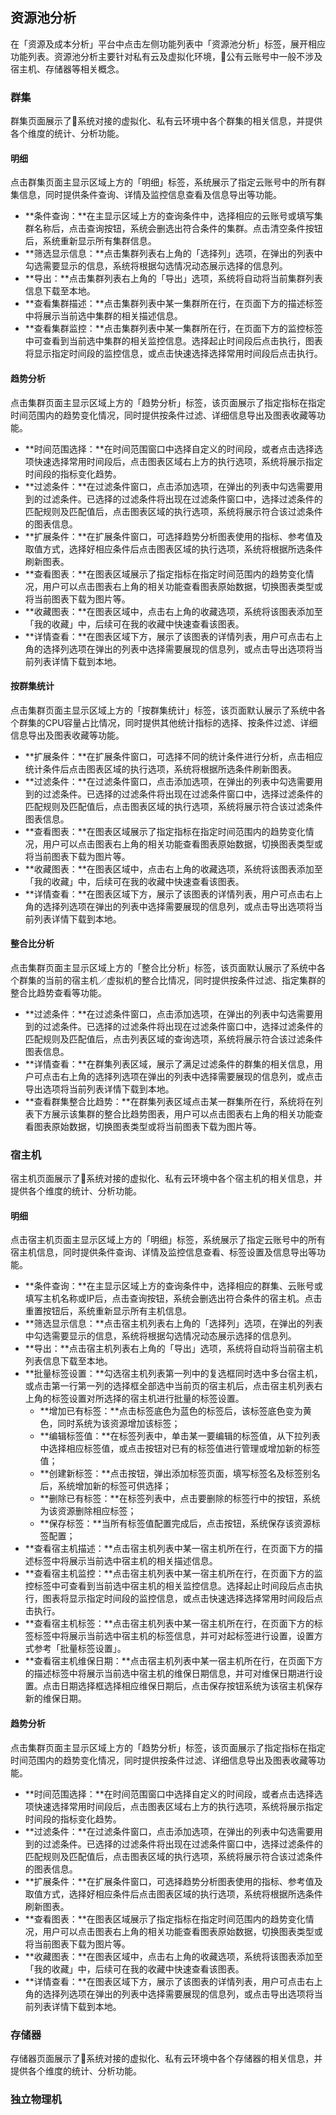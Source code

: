 ## 资源池分析

在「资源及成本分析」平台中点击左侧功能列表中「资源池分析」标签，展开相应功能列表。资源池分析主要针对私有云及虚拟化环境，公有云账号中一般不涉及宿主机、存储器等相关概念。

### 群集

群集页面展示了系统对接的虚拟化、私有云环境中各个群集的相关信息，并提供各个维度的统计、分析功能。

#### 明细

点击群集页面主显示区域上方的「明细」标签，系统展示了指定云账号中的所有群集信息，同时提供条件查询、详情及监控信息查看及信息导出等功能。

* **条件查询：**在主显示区域上方的查询条件中，选择相应的云账号或填写集群名称后，点击查询按钮，系统会删选出符合条件的集群。点击清空条件按钮后，系统重新显示所有集群信息。
* **筛选显示信息：**点击集群列表右上角的「选择列」选项，在弹出的列表中勾选需要显示的信息，系统将根据勾选情况动态展示选择的信息列。
* **导出：**点击集群列表右上角的「导出」选项，系统将自动将当前集群列表信息下载至本地。
* **查看集群描述：**点击集群列表中某一集群所在行，在页面下方的描述标签中将展示当前选中集群的相关描述信息。
* **查看集群监控：**点击集群列表中某一集群所在行，在页面下方的监控标签中可查看到当前选中集群的相关监控信息。选择起止时间段后点击执行，图表将显示指定时间段的监控信息，或点击快速选择选择常用时间段后点击执行。

#### 趋势分析

点击集群页面主显示区域上方的「趋势分析」标签，该页面展示了指定指标在指定时间范围内的趋势变化情况，同时提供按条件过滤、详细信息导出及图表收藏等功能。

* **时间范围选择：**在时间范围窗口中选择自定义的时间段，或者点击选择选项快速选择常用时间段后，点击图表区域右上方的执行选项，系统将展示指定时间段的指标变化趋势。
* **过滤条件：**在过滤条件窗口，点击添加选项，在弹出的列表中勾选需要用到的过滤条件。已选择的过滤条件将出现在过滤条件窗口中，选择过滤条件的匹配规则及匹配值后，点击图表区域的执行选项，系统将展示符合该过滤条件的图表信息。
* **扩展条件：**在扩展条件窗口，可选择趋势分析图表使用的指标、参考值及取值方式，选择好相应条件后点击图表区域的执行选项，系统将根据所选条件刷新图表。
* **查看图表：**在图表区域展示了指定指标在指定时间范围内的趋势变化情况，用户可以点击图表右上角的相关功能查看图表原始数据，切换图表类型或将当前图表下载为图片等。
* **收藏图表：**在图表区域中，点击右上角的收藏选项，系统将该图表添加至「我的收藏」中，后续可在我的收藏中快速查看该图表。
* **详情查看：**在图表区域下方，展示了该图表的详情列表，用户可点击右上角的选择列选项在弹出的列表中选择需要展现的信息列，或点击导出选项将当前列表详情下载到本地。

#### 按群集统计

点击集群页面主显示区域上方的「按群集统计」标签，该页面默认展示了系统中各个群集的CPU容量占比情况，同时提供其他统计指标的选择、按条件过滤、详细信息导出及图表收藏等功能。

* **扩展条件：**在扩展条件窗口，可选择不同的统计条件进行分析，点击相应统计条件后点击图表区域的执行选项，系统将根据所选条件刷新图表。
* **过滤条件：**在过滤条件窗口，点击添加选项，在弹出的列表中勾选需要用到的过滤条件。已选择的过滤条件将出现在过滤条件窗口中，选择过滤条件的匹配规则及匹配值后，点击图表区域的执行选项，系统将展示符合该过滤条件图表信息。
* **查看图表：**在图表区域展示了指定指标在指定时间范围内的趋势变化情况，用户可以点击图表右上角的相关功能查看图表原始数据，切换图表类型或将当前图表下载为图片等。
* **收藏图表：**在图表区域中，点击右上角的收藏选项，系统将该图表添加至「我的收藏」中，后续可在我的收藏中快速查看该图表。
* **详情查看：**在图表区域下方，展示了该图表的详情列表，用户可点击右上角的选择列选项在弹出的列表中选择需要展现的信息列，或点击导出选项将当前列表详情下载到本地。

#### 整合比分析

点击集群页面主显示区域上方的「整合比分析」标签，该页面默认展示了系统中各个群集的当前的宿主机／虚拟机的整合比情况，同时提供按条件过滤、指定集群的整合比趋势查看等功能。

* **过滤条件：**在过滤条件窗口，点击添加选项，在弹出的列表中勾选需要用到的过滤条件。已选择的过滤条件将出现在过滤条件窗口中，选择过滤条件的匹配规则及匹配值后，点击列表区域的查询选项，系统将展示符合该过滤条件图表信息。
* **详情查看：**在群集列表区域，展示了满足过滤条件的群集的相关信息，用户可点击右上角的选择列选项在弹出的列表中选择需要展现的信息列，或点击导出选项将当前列表详情下载到本地。
* **查看群集整合比趋势：**在群集列表区域点击某一群集所在行，系统将在列表下方展示该集群的整合比趋势图表，用户可以点击图表右上角的相关功能查看图表原始数据，切换图表类型或将当前图表下载为图片等。

### 宿主机

宿主机页面展示了系统对接的虚拟化、私有云环境中各个宿主机的相关信息，并提供各个维度的统计、分析功能。

#### 明细

点击宿主机页面主显示区域上方的「明细」标签，系统展示了指定云账号中的所有宿主机信息，同时提供条件查询、详情及监控信息查看、标签设置及信息导出等功能。

* **条件查询：**在主显示区域上方的查询条件中，选择相应的群集、云账号或填写主机名称或IP后，点击查询按钮，系统会删选出符合条件的宿主机。点击重置按钮后，系统重新显示所有主机信息。
* **筛选显示信息：**点击宿主机列表右上角的「选择列」选项，在弹出的列表中勾选需要显示的信息，系统将根据勾选情况动态展示选择的信息列。
* **导出：**点击宿主机列表右上角的「导出」选项，系统将自动将当前宿主机列表信息下载至本地。
* **批量标签设置：**勾选宿主机列表第一列中的复选框同时选中多台宿主机，或点击第一行第一列的选择框全部选中当前页的宿主机后，点击宿主机列表右上角的标签设置对所选择的宿主机进行批量的标签设置。
    *  **增加已有标签：**点击标签底色为蓝色的标签后，该标签底色变为黄色，同时系统为该资源增加该标签；
    *  **编辑标签值：**在标签列表中，单击某一要编辑的标签值，从下拉列表中选择相应标签值，或点击按钮对已有的标签值进行管理或增加新的标签值；
    *  **创建新标签：**点击按钮，弹出添加标签页面，填写标签名及标签别名后，系统增加新的标签可供选择；
    *  **删除已有标签：**在标签列表中，点击要删除的标签行中的按钮，系统为该资源删除相应标签；
    *  **保存标签：**当所有标签值配置完成后，点击按钮，系统保存该资源标签配置；
* **查看宿主机描述：**点击宿主机列表中某一宿主机所在行，在页面下方的描述标签中将展示当前选中宿主机的相关描述信息。
* **查看宿主机监控：**点击宿主机列表中某一宿主机所在行，在页面下方的监控标签中可查看到当前选中宿主机的相关监控信息。选择起止时间段后点击执行，图表将显示指定时间段的监控信息，或点击快速选择选择常用时间段后点击执行。
* **查看宿主机标签：**点击宿主机列表中某一宿主机所在行，在页面下方的标签标签中将展示当前选中宿主机的标签信息，并可对起标签进行设置，设置方式参考「批量标签设置」。
* **查看宿主机维保日期：**点击宿主机列表中某一宿主机所在行，在页面下方的描述标签中将展示当前选中宿主机的维保日期信息，并可对维保日期进行设置。点击日期选择框选择相应维保日期后，点击保存按钮系统为该宿主机保存新的维保日期。

#### 趋势分析

点击集群页面主显示区域上方的「趋势分析」标签，该页面展示了指定指标在指定时间范围内的趋势变化情况，同时提供按条件过滤、详细信息导出及图表收藏等功能。

* **时间范围选择：**在时间范围窗口中选择自定义的时间段，或者点击选择选项快速选择常用时间段后，点击图表区域右上方的执行选项，系统将展示指定时间段的指标变化趋势。
* **过滤条件：**在过滤条件窗口，点击添加选项，在弹出的列表中勾选需要用到的过滤条件。已选择的过滤条件将出现在过滤条件窗口中，选择过滤条件的匹配规则及匹配值后，点击图表区域的执行选项，系统将展示符合该过滤条件的图表信息。
* **扩展条件：**在扩展条件窗口，可选择趋势分析图表使用的指标、参考值及取值方式，选择好相应条件后点击图表区域的执行选项，系统将根据所选条件刷新图表。
* **查看图表：**在图表区域展示了指定指标在指定时间范围内的趋势变化情况，用户可以点击图表右上角的相关功能查看图表原始数据，切换图表类型或将当前图表下载为图片等。
* **收藏图表：**在图表区域中，点击右上角的收藏选项，系统将该图表添加至「我的收藏」中，后续可在我的收藏中快速查看该图表。
* **详情查看：**在图表区域下方，展示了该图表的详情列表，用户可点击右上角的选择列选项在弹出的列表中选择需要展现的信息列，或点击导出选项将当前列表详情下载到本地。

### 存储器

存储器页面展示了系统对接的虚拟化、私有云环境中各个存储器的相关信息，并提供各个维度的统计、分析功能。

### 独立物理机

